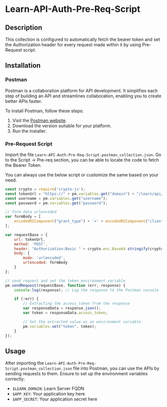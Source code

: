 # Learn-API-Auth-Pre-Req-Script

## Description

This collection is configured to automatically fetch the bearer token and set the Authorization header for every request made within it by using Pre-Request script.

## Installation

### Postman

Postman is a collaboration platform for API development. It simplifies each step of building an API and streamlines collaboration, enabling you to create better APIs faster.

To install Postman, follow these steps:

1. Visit the [Postman website](https://www.postman.com/downloads/).
2. Download the version suitable for your platform.
3. Run the installer.

### Pre-Request Script

Import the file `Learn-API-Auth-Pre-Req-Script.postman_collection.json`. Go to the Script -> Pre-req section, you can be able to locate the code to fetch the Bearer Token.

You can always use the below script or customize the same based on your need.

```js
const crypto = require('crypto-js');
const tokenUrl = "https://" + pm.variables.get("domain") + "/learn/api/public/v1/oauth2/token";
const username = pm.variables.get("username");
const password = pm.variables.get("password");

// form data urlencoded
var formBody = [
    encodeURIComponent("grant_type") + '=' + encodeURIComponent("client_credentials")
];

var requestBase = {
    url: tokenUrl,
    method: 'POST',
    header: "Authorization:Basic " + crypto.enc.Base64.stringify(crypto.enc.Utf8.parse(username + ':' + password)),
    body: {
        mode: 'urlencoded',
        urlencoded: formBody
    }
};

// send request and set the token environment variable
pm.sendRequest(requestBase, function (err, response) {
    console.log(response); // Log the response to the Postman console

    if (!err) {
        // Extracting the access_token from the response
        var responseData = response.json();
        var token = responseData.access_token;

        // Set the extracted value as an environment variable
        pm.variables.set("token", token);
    }
});
```

## Usage

After importing the `Learn-API-Auth-Pre-Req-Script.postman_collection.json` file into Postman, you can use the APIs by sending requests to them. Ensure to set up the environment variables correctly:

- `$LEARN_DOMAIN`: Learn Server FQDN
- `$APP_KEY`: Your application key here
- `$APP_SECRET`: Your application secret here

